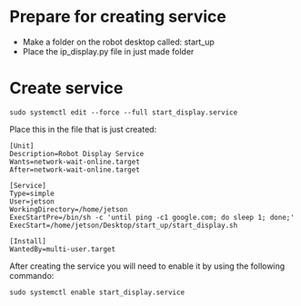 # Prepare for creating service
* Make a folder on the robot desktop called: start_up
* Place the ip_display.py file in just made folder

# Create service
```
sudo systemctl edit --force --full start_display.service
```
Place this in the file that is just created:
```
[Unit]
Description=Robot Display Service
Wants=network-wait-online.target
After=network-wait-online.target

[Service]
Type=simple
User=jetson
WorkingDirectory=/home/jetson
ExecStartPre=/bin/sh -c 'until ping -c1 google.com; do sleep 1; done;'
ExecStart=/home/jetson/Desktop/start_up/start_display.sh

[Install]
WantedBy=multi-user.target
```

After creating the service you will need to enable it by using the following commando:

```
sudo systemctl enable start_display.service
```